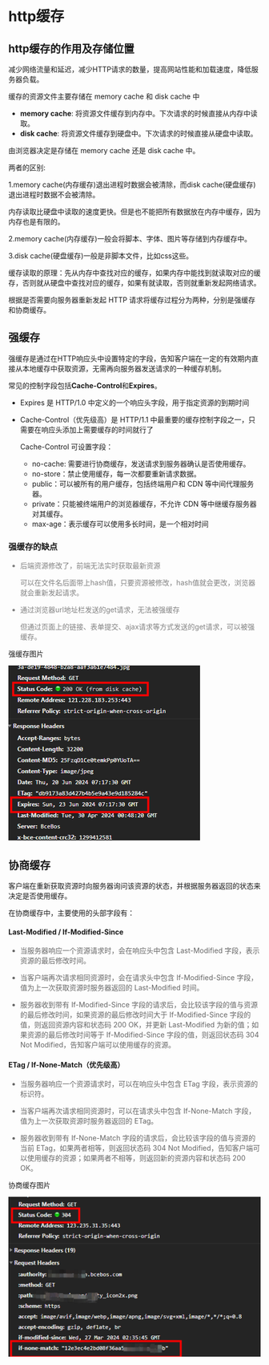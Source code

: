 # http缓存

## http缓存的作用及存储位置

减少网络流量和延迟，减少HTTP请求的数量，提高网站性能和加载速度，降低服务器负载。

缓存的资源文件主要存储在 memory cache 和 disk cache 中

- **memory cache**: 将资源文件缓存到内存中。下次请求的时候直接从内存中读取。
- **disk cache**: 将资源文件缓存到硬盘中。下次请求的时候直接从硬盘中读取。

由浏览器决定是存储在 memory cache 还是 disk cache 中。

两者的区别:

1.memory cache(内存缓存)退出进程时数据会被清除，而disk cache(硬盘缓存)退出进程时数据不会被清除。

内存读取比硬盘中读取的速度更快。但是也不能把所有数据放在内存中缓存，因为内存也是有限的。

2.memory cache(内存缓存)一般会将脚本、字体、图片等存储到内存缓存中。

3.disk cache(硬盘缓存)一般是非脚本文件，比如css这些。

缓存读取的原理：先从内存中查找对应的缓存，如果内存中能找到就读取对应的缓存，否则就从硬盘中查找对应的缓存，如果有就读取，否则就重新发起网络请求。

根据是否需要向服务器重新发起 HTTP 请求将缓存过程分为两种，分别是强缓存和协商缓存。


## 强缓存

强缓存是通过在HTTP响应头中设置特定的字段，告知客户端在一定的有效期内直接从本地缓存中获取资源，无需再向服务器发送请求的一种缓存机制。

常见的控制字段包括**Cache-Control**和**Expires**。

- Expires 是 HTTP/1.0 中定义的一个响应头字段，用于指定资源的到期时间

- Cache-Control（优先级高）是 HTTP/1.1 中最重要的缓存控制字段之一，只需要在响应头添加上需要缓存的时间就行了

    Cache-Control 可设置字段：
    - no-cache: 需要进行协商缓存，发送请求到服务器确认是否使用缓存。
    - no-store：禁止使用缓存，每一次都要重新请求数据。
    - public：可以被所有的用户缓存，包括终端用户和 CDN 等中间代理服务器。
    - private：只能被终端用户的浏览器缓存，不允许 CDN 等中继缓存服务器对其缓存。
    - max-age：表示缓存可以使用多长时间，是一个相对时间

### 强缓存的缺点

<font color=gray>

- 后端资源修改了，前端无法实时获取最新资源

    可以在文件名后面带上hash值，只要资源被修改，hash值就会更改，浏览器就会重新发起请求。

- 通过浏览器url地址栏发送的get请求，无法被强缓存

    但通过页面上的链接、表单提交、ajax请求等方式发送的get请求，可以被强缓存。
</font>

强缓存图片

![alt text](image.png)

## 协商缓存

客户端在重新获取资源时向服务器询问该资源的状态，并根据服务器返回的状态来决定是否使用缓存。

在协商缓存中，主要使用的头部字段有：

#### Last-Modified / If-Modified-Since

<font color=#666>

- 当服务器响应一个资源请求时，会在响应头中包含 Last-Modified 字段，表示资源的最后修改时间。

- 当客户端再次请求相同资源时，会在请求头中包含 If-Modified-Since 字段，值为上一次获取资源时服务器返回的 Last-Modified 时间。

- 服务器收到带有 If-Modified-Since 字段的请求后，会比较该字段的值与资源的最后修改时间，如果资源的最后修改时间大于 If-Modified-Since 字段的值，则返回资源内容和状态码 200 OK，并更新 Last-Modified 为新的值；如果资源的最后修改时间等于 If-Modified-Since 字段的值，则返回状态码 304 Not Modified，告知客户端可以使用缓存的资源。
</font>


#### ETag / If-None-Match（优先级高）

<font color=#666>

- 当服务器响应一个资源请求时，可以在响应头中包含 ETag 字段，表示资源的标识符。

- 当客户端再次请求相同资源时，可以在请求头中包含 If-None-Match 字段，值为上一次获取资源时服务器返回的 ETag。

- 服务器收到带有 If-None-Match 字段的请求后，会比较该字段的值与资源的当前 ETag，如果两者相等，则返回状态码 304 Not Modified，告知客户端可以使用缓存的资源；如果两者不相等，则返回新的资源内容和状态码 200 OK。
</font>

协商缓存图片

![alt text](image-1.png)


